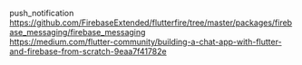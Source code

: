 push_notification<br>
https://github.com/FirebaseExtended/flutterfire/tree/master/packages/firebase_messaging/firebase_messaging <br>
https://medium.com/flutter-community/building-a-chat-app-with-flutter-and-firebase-from-scratch-9eaa7f41782e
